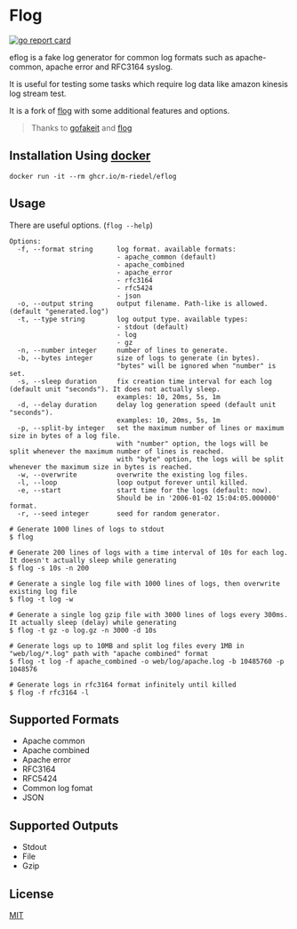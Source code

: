 # Flog

[![go report card](https://goreportcard.com/badge/github.com/m-riedel/eflog)](https://goreportcard.com/report/github.com/mingrammer/flog)

eflog is a fake log generator for common log formats such as apache-common, apache error and RFC3164 syslog.

It is useful for testing some tasks which require log data like amazon kinesis log stream test.

It is a fork of [flog](https://github.com/mingrammer/flog) with some additional features and options.

> Thanks to [gofakeit](https://github.com/brianvoe/gofakeit) and [flog](https://github.com/mingrammer/flog) 

## Installation Using [docker](https://www.docker.com)

```
docker run -it --rm ghcr.io/m-riedel/eflog
```

## Usage

There are useful options. (`flog --help`)

```console
Options:
  -f, --format string      log format. available formats:
                           - apache_common (default)
                           - apache_combined
                           - apache_error
                           - rfc3164
                           - rfc5424
                           - json
  -o, --output string      output filename. Path-like is allowed. (default "generated.log")
  -t, --type string        log output type. available types:
                           - stdout (default)
                           - log
                           - gz
  -n, --number integer     number of lines to generate.
  -b, --bytes integer      size of logs to generate (in bytes).
                           "bytes" will be ignored when "number" is set.
  -s, --sleep duration     fix creation time interval for each log (default unit "seconds"). It does not actually sleep.
                           examples: 10, 20ms, 5s, 1m
  -d, --delay duration     delay log generation speed (default unit "seconds").
                           examples: 10, 20ms, 5s, 1m
  -p, --split-by integer   set the maximum number of lines or maximum size in bytes of a log file.
                           with "number" option, the logs will be split whenever the maximum number of lines is reached.
                           with "byte" option, the logs will be split whenever the maximum size in bytes is reached.
  -w, --overwrite          overwrite the existing log files.
  -l, --loop               loop output forever until killed.
  -e, --start              start time for the logs (default: now). 
                           Should be in '2006-01-02 15:04:05.000000' format.
  -r, --seed integer       seed for random generator.
```

```console
# Generate 1000 lines of logs to stdout
$ flog

# Generate 200 lines of logs with a time interval of 10s for each log. It doesn't actually sleep while generating
$ flog -s 10s -n 200 

# Generate a single log file with 1000 lines of logs, then overwrite existing log file
$ flog -t log -w

# Generate a single log gzip file with 3000 lines of logs every 300ms. It actually sleep (delay) while generating
$ flog -t gz -o log.gz -n 3000 -d 10s

# Generate logs up to 10MB and split log files every 1MB in "web/log/*.log" path with "apache combined" format
$ flog -t log -f apache_combined -o web/log/apache.log -b 10485760 -p 1048576

# Generate logs in rfc3164 format infinitely until killed
$ flog -f rfc3164 -l
```

## Supported Formats

- Apache common
- Apache combined
- Apache error
- RFC3164
- RFC5424
- Common log fomat
- JSON

## Supported Outputs

- Stdout
- File
- Gzip

## License

[MIT](LICENSE)